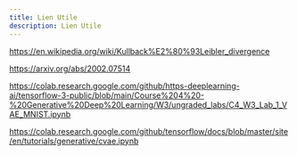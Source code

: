 ```yaml
---
title: Lien Utile
description: Lien Utile
---
```


<https://en.wikipedia.org/wiki/Kullback%E2%80%93Leibler_divergence>

<https://arxiv.org/abs/2002.07514>

<https://colab.research.google.com/github/https-deeplearning-ai/tensorflow-3-public/blob/main/Course%204%20-%20Generative%20Deep%20Learning/W3/ungraded_labs/C4_W3_Lab_1_VAE_MNIST.ipynb>

<https://colab.research.google.com/github/tensorflow/docs/blob/master/site/en/tutorials/generative/cvae.ipynb>
